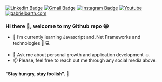[![Linkedin Badge](https://img.shields.io/badge/-gabrielbarth-blue?style=flat-square&logo=Linkedin&logoColor=white&link=https://www.linkedin.com/in/gabriel-barth-silv%C3%A9rio-6081ba153/)](https://www.linkedin.com/in/gabriel-barth-silv%C3%A9rio-6081ba153/)
[![Gmail Badge](https://img.shields.io/badge/-gabrielbarth.dev@gmail.com-c14438?style=flat-square&logo=Gmail&logoColor=white&link=mailto:gabrielbarth.dev@gmail.com)](mailto:gabrielbarth.dev@gmail.com)
[![Instagram Badge](https://img.shields.io/badge/instagram-%23E4405F.svg?&style=flat-square&logo=instagram&logoColor=white)](https://www.instagram.com/gabriellbarth/)
[![Youtube](https://img.shields.io/badge/-Youtube-c14438?style=flat-square&logo=Youtube&logoColor=white&link=https://www.youtube.com/channel/UCmA_19d5L3WTFdDfwQ6Uenw)](https://www.youtube.com/channel/UCmA_19d5L3WTFdDfwQ6Uenw)
[![gabrielbarth.com](https://img.shields.io/static/v1?label=Portifolio%20-%20gabrielbarth.com&message=%20&color=black&style=flat-square&logoColor=white)](http://gabrielbarth.com)

### Hi there 👋, welcome to my Github repo :grin:

- :seedling: I’m currently learning Javascript and .Net Frameworks and technologies :iphone: :computer:
<!--- - :sun_with_face: I’m looking to collaborate on javascript community. -->
- :speech_balloon: Ask me about personal growth and application development :relaxed:.
- :mailbox: Please, feel free to reach out me through any social media above.



#### "Stay hungry, stay foolish". :rocket:



